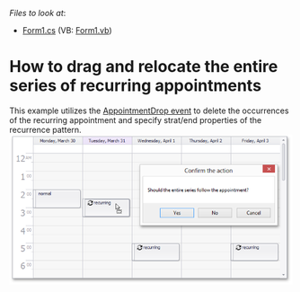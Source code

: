<!-- default file list -->
*Files to look at*:

* [Form1.cs](./CS/AppointmentDrop/Form1.cs) (VB: [Form1.vb](./VB/AppointmentDrop/Form1.vb))
<!-- default file list end -->
# How to drag and relocate the entire series of recurring appointments


<p>This example utilizes the <a href="http://documentation.devexpress.com/#WindowsForms/DevExpressXtraSchedulerSchedulerControl_AppointmentDroptopic">AppointmentDrop event</a> to delete the occurrences of the recurring appointment and specify strat/end properties of the recurrence pattern.<br /><img src="https://raw.githubusercontent.com/DevExpress-Examples/how-to-drag-and-relocate-the-entire-series-of-recurring-appointments-e162/15.1.3+/media/81b14e97-d7b1-11e4-80bf-00155d62480c.png"></p>

<br/>


